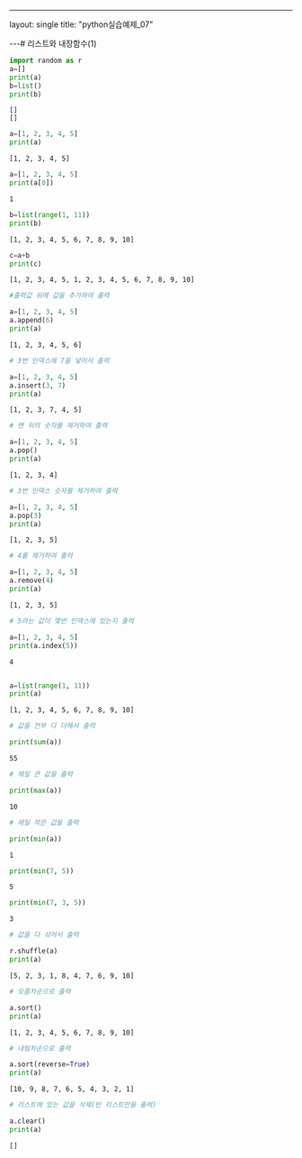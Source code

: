 ---
layout: single
title:  "python실습예제_07"

---# 리스트와 내장함수(1)


```python
import random as r
a=[]
print(a)
b=list()
print(b)
```

    []
    []
    


```python
a=[1, 2, 3, 4, 5]
print(a)
```

    [1, 2, 3, 4, 5]
    


```python
a=[1, 2, 3, 4, 5]
print(a[0])
```

    1
    


```python
b=list(range(1, 11))
print(b)
```

    [1, 2, 3, 4, 5, 6, 7, 8, 9, 10]
    


```python
c=a+b
print(c)
```

    [1, 2, 3, 4, 5, 1, 2, 3, 4, 5, 6, 7, 8, 9, 10]
    


```python
#출력값 뒤에 값을 추가하여 출력
```


```python
a=[1, 2, 3, 4, 5]
a.append(6)
print(a)
```

    [1, 2, 3, 4, 5, 6]
    


```python
# 3번 인덱스에 7을 넣어서 출력
```


```python
a=[1, 2, 3, 4, 5]
a.insert(3, 7)
print(a)
```

    [1, 2, 3, 7, 4, 5]
    


```python
# 맨 뒤의 숫자를 제거하여 출력
```


```python
a=[1, 2, 3, 4, 5]
a.pop()
print(a)
```

    [1, 2, 3, 4]
    


```python
# 3번 인덱스 숫자를 제거하여 출력
```


```python
a=[1, 2, 3, 4, 5]
a.pop(3)
print(a)
```

    [1, 2, 3, 5]
    


```python
# 4를 제거하여 출력
```


```python
a=[1, 2, 3, 4, 5]
a.remove(4)
print(a)
```

    [1, 2, 3, 5]
    


```python
# 5라는 값이 몇번 인덱스에 있는지 출력
```


```python
a=[1, 2, 3, 4, 5]
print(a.index(5))
```

    4
    


```python

```


```python
a=list(range(1, 11))
print(a)
```

    [1, 2, 3, 4, 5, 6, 7, 8, 9, 10]
    


```python
# 값을 전부 다 더해서 출력
```


```python
print(sum(a))
```

    55
    


```python
# 제일 큰 값을 출력
```


```python
print(max(a))
```

    10
    


```python
# 제일 작은 값을 출력
```


```python
print(min(a))
```

    1
    


```python
print(min(7, 5))
```

    5
    


```python
print(min(7, 3, 5))
```

    3
    


```python
# 값을 다 섞어서 출력
```


```python
r.shuffle(a)
print(a)
```

    [5, 2, 3, 1, 8, 4, 7, 6, 9, 10]
    


```python
# 오름차순으로 출력
```


```python
a.sort()
print(a)
```

    [1, 2, 3, 4, 5, 6, 7, 8, 9, 10]
    


```python
# 내림차순으로 출력
```


```python
a.sort(reverse=True)
print(a)
```

    [10, 9, 8, 7, 6, 5, 4, 3, 2, 1]
    


```python
# 리스트에 있는 값을 삭제(빈 리스트만을 출력)
```


```python
a.clear()
print(a)
```

    []
    
